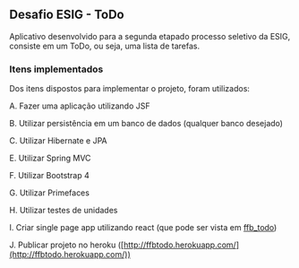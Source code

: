 ## Desafio ESIG - ToDo

Aplicativo desenvolvido para a segunda etapado processo seletivo da ESIG, consiste em um ToDo, ou seja, uma lista de tarefas.

### Itens implementados

Dos itens dispostos para implementar o projeto, foram utilizados:

A. Fazer uma aplicação utilizando JSF

B. Utilizar persistência em um banco de dados (qualquer banco desejado)

C. Utilizar Hibernate e JPA

E. Utilizar Spring MVC

F. Utilizar Bootstrap 4

G. Utilizar Primefaces

H. Utilizar testes de unidades

I. Criar single page app utilizando react (que pode ser vista em [ffb_todo](https://github.com/felipeferreirabarbosa/ffb_todo_spa))

J. Publicar projeto no heroku ([http://ffbtodo.herokuapp.com/](http://ffbtodo.herokuapp.com/))


